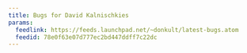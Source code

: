 ```yaml
---
title: Bugs for David Kalnischkies
params:
  feedlink: https://feeds.launchpad.net/~donkult/latest-bugs.atom
  feedid: 78e0f63e07d777ec2bd447ddff7c22dc
---
```

